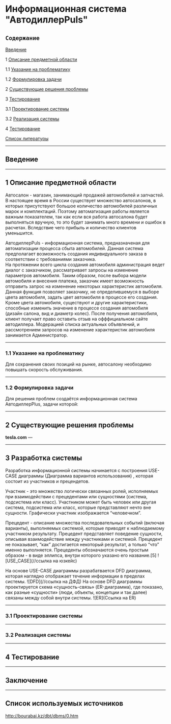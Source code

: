 # Информационная система "АвтодиллерPuls"
## `Содержание`
[Введение](#введение)

1 [Описание предметной области](#по)


1.1 [Указание на проблематику](#проблематика) 

1.2 [Формулировка задачи](#формулировка_задачи)

2 [Существующие решения проблемы](#существующие_решения_проблемы)

3 [Тестирование](#разработка_системы)

3.1 [Проектирование системы](#проектирование)

3.2 [Реализация системы](#реализация)

4 [Тестирование](#тестирование)

[Список литературы](#список_литературы)

***
## Введение <a name ="введение"></a>


***
## 1 Описание предметной области <a name ="по"></a>
Автосалон - магазин, занимающий продажей автомобилей и запчастей. В настоящее время в России существует множество автосалонов, в которых присутствуют большое количество автомобилей различных марок и комплектаций. Поэтому автоматизация работы является важным показателем, так как если вся работа автосалона будет выполняться вручную, то это будет занимать много времени и ошибок в расчетах. Вследствие чего прибыль и количество клиентов уменьшится.

АвтодиллерPuls - информационная система, предназначеная для автоматизации процесса сбыта автомобилей. Данная система предполагает возможность создания индивидуального заказа в соответствии с требованиями заказчика.  
На протяжении всего цикла создания автомобиля администрация ведет диалог с заказчиком, рассматривает запросы на изменение параметров автомобиля. Таким образом, после выбора модели автомобиля и внесения платежа, заказчик имеет возможность отправить запрос на изменение некоторых характеристик автомобиля. Данная функция позволяет заказчику, не определившемуся в выборе цвета автомобиля, задать цвет автомобиля в процессе его создания. Кроме цвета автомобиля, существуют и другие характеристики, способные изменить значение в процессе создания автомобиля (дизайн салона, вид и диаметр колес).
После получения автомобиля, клиент получает право оставить отзыв на офффициальном сайте автодиллера. 
Модерацией списка актуальных объявлений, и рассмотрением запросов на изменение характеристик автомобиля занимается Администратор.

***
  ### 1.1 Указание на проблематику <a name ="указание_на_проблематику"></a>
  Для сохранения своих позиций на рынке, автосалону необходимо повышать скорость обслуживания.
***
  ### 1.2 Формулировка задачи <a name ="формулировка_задачи"></a>
  Для решения проблем создаётся информационная система АвтодиллерPlus, задачи которой:
 
    
***
## 2 Существующие решения проблемы <a name ="существующие_решения_проблемы"></a>

**tesla.com** — 



***
## 3 Разработка системы <a name ="разработка_системы"></a>
Разработка информационной системы начинается с построения USE-CASE диаграммы (Диаграмма вариантов использования) , которая состоит из участников и прецендетов.

Участник - это множество логически связанных ролей, исполняемых при взаимодействии с прецедентами или сущностями (система, подсистема или класс). Участником может быть человек или другая система, подсистема или класс, которые представляют нечто вне сущности. Графически участник изображается “человечком”.

Прецедент - описание множества последовательных событий (включая варианты), выполняемых системой, которые приводят к наблюдаемому участником результату. Прецедент представляет поведение сущности, описывая взаимодействие между участниками и системой. Прецедент не показывает, “как” достигается некоторый результат, а только “что” именно выполняется. Прецеденты обозначаются очень простым образом - в виде эллипса, внутри которого указано его название.[5]
![USE_CASE](//ссылка на юзкейс)

На основе USE-CASE диаграммы разрабатвается DFD диаграмма, которая наглядно отображает течение информации в пределах системы.
![DFD](//ссылка на ДФД)
На основе DFD диаграммы проектируется схема «сущность-связь» (ER-диаграмма), где показано, как разные «сущности» (люди, объекты, концепции и так далее) связаны между собой внутри системы.
![ER](Ссылка на ER)

***
### 3.1 Проектирование системы <a name="проектирование"></a>
***
### 3.2 Реализация системы <a name="реализация"></a>
***
## 4 Тестирование <a name="тестирование"></a>
***
## Заключение
***
## Cписок используемых источников <a name="список_литературы"></a>
http://bourabai.kz/dbt/dbms/0.htm
